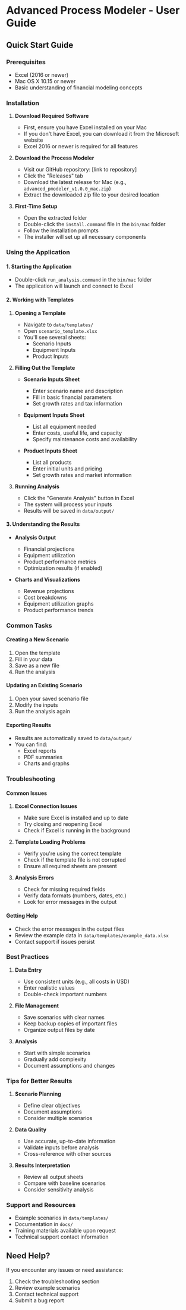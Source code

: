 # Advanced Process Modeler - User Guide

## Quick Start Guide

### Prerequisites
- Excel (2016 or newer)
- Mac OS X 10.15 or newer
- Basic understanding of financial modeling concepts

### Installation
1. **Download Required Software**
   - First, ensure you have Excel installed on your Mac
   - If you don't have Excel, you can download it from the Microsoft website
   - Excel 2016 or newer is required for all features

2. **Download the Process Modeler**
   - Visit our GitHub repository: [link to repository]
   - Click the "Releases" tab
   - Download the latest release for Mac (e.g., `advanced_pmodeler_v1.0.0_mac.zip`)
   - Extract the downloaded zip file to your desired location

3. **First-Time Setup**
   - Open the extracted folder
   - Double-click the `install.command` file in the `bin/mac` folder
   - Follow the installation prompts
   - The installer will set up all necessary components

### Using the Application

#### 1. Starting the Application
- Double-click `run_analysis.command` in the `bin/mac` folder
- The application will launch and connect to Excel

#### 2. Working with Templates
1. **Opening a Template**
   - Navigate to `data/templates/`
   - Open `scenario_template.xlsx`
   - You'll see several sheets:
     - Scenario Inputs
     - Equipment Inputs
     - Product Inputs

2. **Filling Out the Template**
   - **Scenario Inputs Sheet**
     - Enter scenario name and description
     - Fill in basic financial parameters
     - Set growth rates and tax information
   
   - **Equipment Inputs Sheet**
     - List all equipment needed
     - Enter costs, useful life, and capacity
     - Specify maintenance costs and availability
   
   - **Product Inputs Sheet**
     - List all products
     - Enter initial units and pricing
     - Set growth rates and market information

3. **Running Analysis**
   - Click the "Generate Analysis" button in Excel
   - The system will process your inputs
   - Results will be saved in `data/output/`

#### 3. Understanding the Results
- **Analysis Output**
  - Financial projections
  - Equipment utilization
  - Product performance metrics
  - Optimization results (if enabled)

- **Charts and Visualizations**
  - Revenue projections
  - Cost breakdowns
  - Equipment utilization graphs
  - Product performance trends

### Common Tasks

#### Creating a New Scenario
1. Open the template
2. Fill in your data
3. Save as a new file
4. Run the analysis

#### Updating an Existing Scenario
1. Open your saved scenario file
2. Modify the inputs
3. Run the analysis again

#### Exporting Results
- Results are automatically saved to `data/output/`
- You can find:
  - Excel reports
  - PDF summaries
  - Charts and graphs

### Troubleshooting

#### Common Issues
1. **Excel Connection Issues**
   - Make sure Excel is installed and up to date
   - Try closing and reopening Excel
   - Check if Excel is running in the background

2. **Template Loading Problems**
   - Verify you're using the correct template
   - Check if the template file is not corrupted
   - Ensure all required sheets are present

3. **Analysis Errors**
   - Check for missing required fields
   - Verify data formats (numbers, dates, etc.)
   - Look for error messages in the output

#### Getting Help
- Check the error messages in the output files
- Review the example data in `data/templates/example_data.xlsx`
- Contact support if issues persist

### Best Practices
1. **Data Entry**
   - Use consistent units (e.g., all costs in USD)
   - Enter realistic values
   - Double-check important numbers

2. **File Management**
   - Save scenarios with clear names
   - Keep backup copies of important files
   - Organize output files by date

3. **Analysis**
   - Start with simple scenarios
   - Gradually add complexity
   - Document assumptions and changes

### Tips for Better Results
1. **Scenario Planning**
   - Define clear objectives
   - Document assumptions
   - Consider multiple scenarios

2. **Data Quality**
   - Use accurate, up-to-date information
   - Validate inputs before analysis
   - Cross-reference with other sources

3. **Results Interpretation**
   - Review all output sheets
   - Compare with baseline scenarios
   - Consider sensitivity analysis

### Support and Resources
- Example scenarios in `data/templates/`
- Documentation in `docs/`
- Training materials available upon request
- Technical support contact information

## Need Help?
If you encounter any issues or need assistance:
1. Check the troubleshooting section
2. Review example scenarios
3. Contact technical support
4. Submit a bug report 